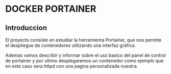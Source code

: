 
 # DOCKER PORTAINER
  
## Introduccion
 El proyecto consiste en estudiar la herramienta Portainer, que nos permite el despliegue de contenedores utilizando una interfaz gráfica.

Ademas vamos describir y informar sobre el uso basico del panel de control de portainer y por ultimo desplegaremos un contenedor como ejemplo que en este caso sera httpd con una pagina personalizada nuestra.



 


